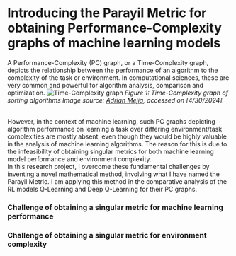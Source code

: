 # Introducing the Parayil Metric for obtaining Performance-Complexity graphs of machine learning models


A Performance-Complexity (PC) graph, or a Time-Complexity graph, depicts the relationship between the performance of an algorithm to the complexity of the task or environment. In computational sciences, these are very common and powerful for algorithm analysis, comparison and optimization. 
![Time-Complexity graph](https://adrianmejia.com/images/time-complexity-examples.png)
*Figure 1: Time-Complexity graph of sorting algorithms Image source: [Adrian Mejia]([source_url](https://adrianmejia.com/how-to-find-time-complexity-of-an-algorithm-code-big-o-notation/)), accessed on [4/30/2024].*

<br>However, in the context of machine learning, such PC graphs depicting algorithm performance on learning a task over differing environment/task complexities are mostly absent, even though they would be highly valuable in the analysis of machine learning algorithms. The reason for this is due to the infeasibility of obtaining singular metrics for both machine learning model performance and environment complexity.
<br>In this research project, I overcome these fundamental challenges by inventing a novel mathematical method, involving what I have named the Parayil Metric. I am applying this method in the comparative analysis of the RL models Q-Learning and Deep Q-Learning for their PC graphs. 

<h3>Challenge of obtaining a singular metric for machine learning performance</h3>


<h3>Challenge of obtaining a singular metric for environment complexity</h3>

